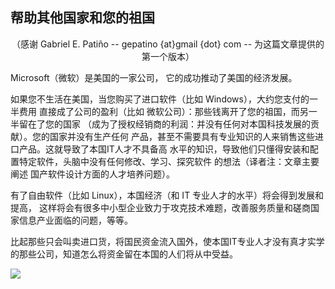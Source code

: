 <?php require("../../entete.php"); ?> <?php require("../../base.php"); ?> <?php require("../../fonctions.php"); ?>

<div id="corps">

<h2>帮助其他国家和您的祖国</h2>

<center>（感谢 Gabriel E. Patiño -- gepatino {at}gmail {dot} com -- 
为这篇文章提供的第一个版本） </center>

<p>Microsoft（微软）是美国的一家公司， 它的成功推动了美国的经济发展。</p>

<p>如果您不生活在美国，当您购买了进口软件（比如 Windows），大约您支付的一半费用
直接成了公司的盈利（比如 微软公司）：那些钱离开了您的祖国，而另一半留在了您的国家
（成为了授权经销商的利润：并没有任何对本国科技发展的贡献）。您的国家并没有生产任何
产品，甚至不需要具有专业知识的人来销售这些进口产品。这就导致了本国IT人才不具备高
水平的知识，导致他们只懂得安装和配置特定软件，头脑中没有任何修改、学习、探究软件
的想法（译者注：文章主要阐述 国产软件设计方面的人才培养问题）。</p>

<p>有了自由软件（比如 Linux），本国经济（和 IT 专业人才的水平）将会得到发展和提高，
这样将会有很多中小型企业致力于攻克技术难题，改善服务质量和磋商国家信息产业面临的问题，等等。</p>

<p>比起那些只会叫卖进口货，将国民资金流入国外，使本国IT专业人才没有真才实学的那些公司，知道怎么将资金留在本国的人们将从中受益。</p>

<img src="Images/earth.png" />

</div>
</body>
</html>
